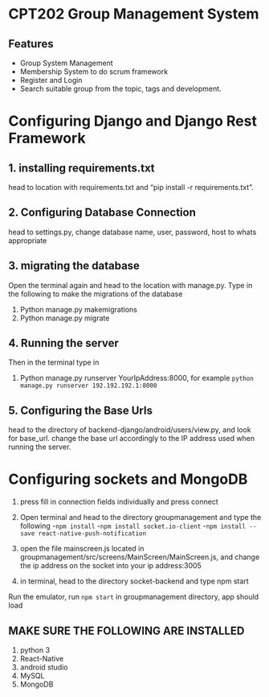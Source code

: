 # CPT202 Group Management System

## Features

- Group System Management
- Membership System to do scrum framework
- Register and Login
- Search suitable group from the topic, tags and development.

# Configuring Django and Django Rest Framework
## 1. installing requirements.txt
head to location with requirements.txt and “pip install -r requirements.txt”. 
## 2. Configuring Database Connection
head to settings.py, change database name, user, password, host to whats appropriate
## 3. migrating the database
Open the terminal again and head to the location with manage.py. Type in the following to make
the migrations of the database
  1. Python manage.py makemigrations
  2. Python manage.py migrate
## 4. Running the server
Then in the terminal type in
  1. Python manage.py runserver YourIpAddress:8000, for example `python
manage.py runserver 192.192.192.1:8000`

## 5. Configuring the Base Urls
head to the directory of backend-django/android/users/view.py, and look for base_url.
change the base url accordingly to the IP address used when running the server.


# Configuring sockets and MongoDB
  1. press fill in connection fields individually and press connect

  2. Open terminal and head to the directory groupmanagement and type the following
    -`npm install`
    -`npm install socket.io-client`
    -`npm install --save react-native-push-notification`
  3. open the file mainscreen.js located in groupmanagement/src/screens/MainScreen/MainScreen.js, and change the ip address
on the socket into your ip address:3005
6. in terminal, head to the directory socket-backend and type npm start

Run the emulator, run `npm start` in groupmanagement directory, app should load

## MAKE SURE THE FOLLOWING ARE INSTALLED
1. python 3
2. React-Native
3. android studio
4. MySQL
5. MongoDB
